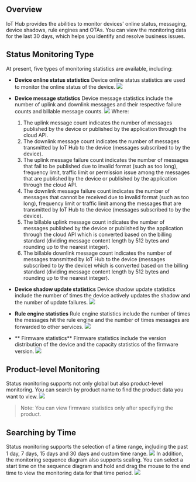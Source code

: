 [//]: # (chinagitpath:XXXXX)

## Overview
IoT Hub provides the abilities to monitor devices' online status, messaging, device shadows, rule engines and OTAs. You can view the monitoring data for the last 30 days, which helps you identify and resolve business issues.

## Status Monitoring Type
At present, five types of monitoring statistics are available, including:
- **Device online status statistics**
Device online status statistics are used to monitor the online status of the device.
![](https://main.qcloudimg.com/raw/153b377cd4d30934661e0c54cfbb6d70.png)

- **Device message statistics**
Device message statistics include the number of uplink and downlink messages and their respective failure counts and billable message counts.
![](https://main.qcloudimg.com/raw/9f837b2e2b4b4ec1a148610ca132d23f.png)
Where:
    1. The uplink message count indicates the number of messages published by the device or published by the application through the cloud API.
    2. The downlink message count indicates the number of messages transmitted by IoT Hub to the device (messages subscribed to by the device).
    3. The uplink message failure count indicates the number of messages that fail to be published due to invalid format (such as too long), frequency limit, traffic limit or permission issue among the messages that are published by the device or published by the application through the cloud API.
    4. The downlink message failure count indicates the number of messages that cannot be received due to invalid format (such as too long), frequency limit or traffic limit among the messages that are transmitted by IoT Hub to the device (messages subscribed to by the device).
    5. The billable uplink message count indicates the number of messages published by the device or published by the application through the cloud API which is converted based on the billing standard (dividing message content length by 512 bytes and rounding up to the nearest integer).
    6. The billable downlink message count indicates the number of messages transmitted by IoT Hub to the device (messages subscribed to by the device) which is converted based on the billing standard (dividing message content length by 512 bytes and rounding up to the nearest integer).

- **Device shadow update statistics**
Device shadow update statistics include the number of times the device actively updates the shadow and the number of update failures.
![](https://main.qcloudimg.com/raw/29631bbf53df34f799b3757545486eb9.png)

- **Rule engine statistics**
Rule engine statistics include the number of times the messages hit the rule engine and the number of times messages are forwarded to other services.
![](https://main.qcloudimg.com/raw/6a10b09660891ab5fa8410087831639d.png)

- ** Firmware statistics**
Firmware statistics include the version distribution of the device and the capacity statistics of the firmware version.
![](https://main.qcloudimg.com/raw/22c9980c68b1f6556f91b1ea811730f7.png)


## Product-level Monitoring
Status monitoring supports not only global but also product-level monitoring. You can search by product name to find the product data you want to view.
![](https://main.qcloudimg.com/raw/a71db994dbcd5bfd6e4fecb3ad4dc166.png)
>Note: You can view firmware statistics only after specifying the product.

## Searching by Time
Status monitoring supports the selection of a time range, including the past 1 day, 7 days, 15 days and 30 days and custom time range.
![](https://main.qcloudimg.com/raw/06c3084bf8d7395977705636ec2977aa.png)
In addition, the monitoring sequence diagram also supports scaling. You can select a start time on the sequence diagram and hold and drag the mouse to the end time to view the monitoring data for that time period.
![](https://main.qcloudimg.com/raw/ab955b960480acdea33941ab94f1c0ef.png)
